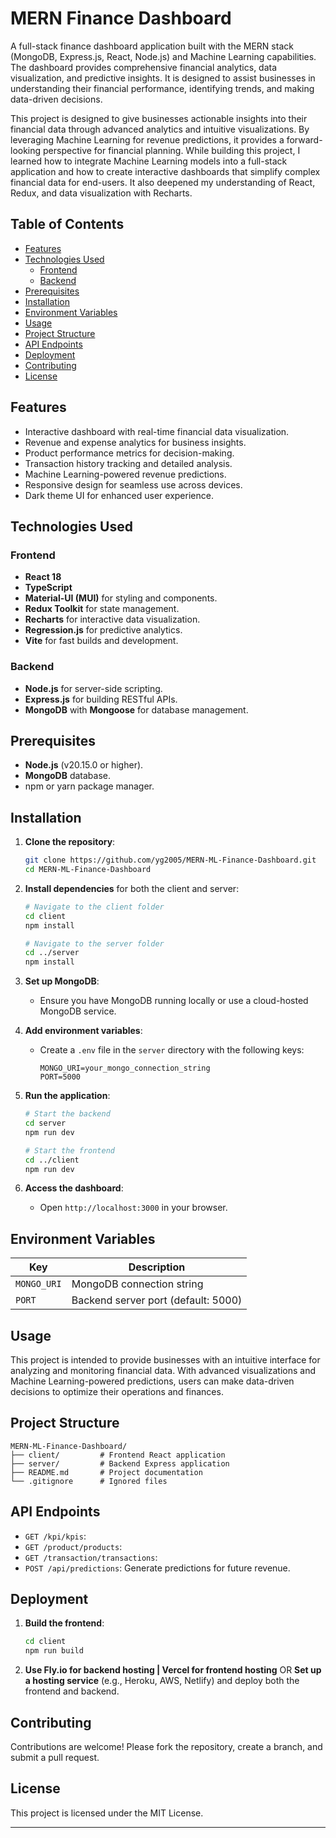 # MERN Finance Dashboard

A full-stack finance dashboard application built with the MERN stack (MongoDB, Express.js, React, Node.js) and Machine Learning capabilities. 
The dashboard provides comprehensive financial analytics, data visualization, and predictive insights. 
It is designed to assist businesses in understanding their financial performance, identifying trends, and making data-driven decisions.

This project is designed to give businesses actionable insights into their financial data through advanced analytics and intuitive visualizations. 
By leveraging Machine Learning for revenue predictions, it provides a forward-looking perspective for financial planning. 
While building this project, I learned how to integrate Machine Learning models into a full-stack application and how to create interactive dashboards that simplify complex financial data for end-users. 
It also deepened my understanding of React, Redux, and data visualization with Recharts.


## Table of Contents
- [Features](#features)
- [Technologies Used](#technologies-used)
  - [Frontend](#frontend)
  - [Backend](#backend)
- [Prerequisites](#prerequisites)
- [Installation](#installation)
- [Environment Variables](#environment-variables)
- [Usage](#usage)
- [Project Structure](#project-structure)
- [API Endpoints](#api-endpoints)
- [Deployment](#deployment)
- [Contributing](#contributing)
- [License](#license)

## Features
- Interactive dashboard with real-time financial data visualization.
- Revenue and expense analytics for business insights.
- Product performance metrics for decision-making.
- Transaction history tracking and detailed analysis.
- Machine Learning-powered revenue predictions.
- Responsive design for seamless use across devices.
- Dark theme UI for enhanced user experience.

## Technologies Used

### Frontend
- **React 18**
- **TypeScript**
- **Material-UI (MUI)** for styling and components.
- **Redux Toolkit** for state management.
- **Recharts** for interactive data visualization.
- **Regression.js** for predictive analytics.
- **Vite** for fast builds and development.

### Backend
- **Node.js** for server-side scripting.
- **Express.js** for building RESTful APIs.
- **MongoDB** with **Mongoose** for database management.

## Prerequisites
- **Node.js** (v20.15.0 or higher).
- **MongoDB** database.
- npm or yarn package manager.

## Installation

1. **Clone the repository**:
   ```bash
   git clone https://github.com/yg2005/MERN-ML-Finance-Dashboard.git
   cd MERN-ML-Finance-Dashboard
   ```

2. **Install dependencies** for both the client and server:
   ```bash
   # Navigate to the client folder
   cd client
   npm install

   # Navigate to the server folder
   cd ../server
   npm install
   ```

3. **Set up MongoDB**:
   - Ensure you have MongoDB running locally or use a cloud-hosted MongoDB service.

4. **Add environment variables**:
   - Create a `.env` file in the `server` directory with the following keys:
     ```env
     MONGO_URI=your_mongo_connection_string
     PORT=5000
     ```

5. **Run the application**:
   ```bash
   # Start the backend
   cd server
   npm run dev

   # Start the frontend
   cd ../client
   npm run dev
   ```

6. **Access the dashboard**:
   - Open `http://localhost:3000` in your browser.

## Environment Variables
| Key           | Description                          |
|---------------|--------------------------------------|
| `MONGO_URI`   | MongoDB connection string            |
| `PORT`        | Backend server port (default: 5000) |

## Usage
This project is intended to provide businesses with an intuitive interface for analyzing and monitoring financial data. With advanced visualizations and Machine Learning-powered predictions, users can make data-driven decisions to optimize their operations and finances.

## Project Structure
```
MERN-ML-Finance-Dashboard/
├── client/         # Frontend React application
├── server/         # Backend Express application
├── README.md       # Project documentation
└── .gitignore      # Ignored files
```

## API Endpoints
- `GET /kpi/kpis`:
- `GET /product/products`: 
- `GET /transaction/transactions`: 
- `POST /api/predictions`: Generate predictions for future revenue.

## Deployment
1. **Build the frontend**:
   ```bash
   cd client
   npm run build
   ```

2. **Use Fly.io for backend hosting | Vercel for frontend hosting**
   OR **Set up a hosting service** (e.g., Heroku, AWS, Netlify) and deploy both the frontend and backend.

## Contributing
Contributions are welcome! Please fork the repository, create a branch, and submit a pull request.

## License
This project is licensed under the MIT License.

---

